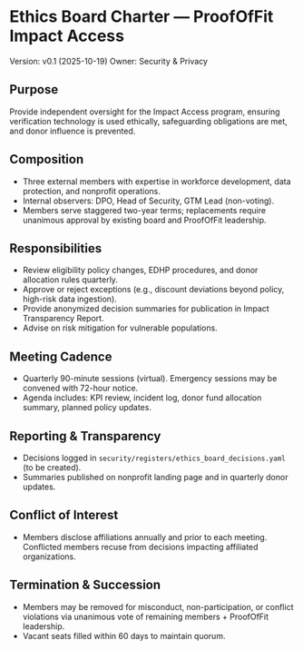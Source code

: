 # Ethics Board Charter — ProofOfFit Impact Access

Version: v0.1 (2025-10-19)
Owner: Security & Privacy

## Purpose

Provide independent oversight for the Impact Access program, ensuring verification technology is used
ethically, safeguarding obligations are met, and donor influence is prevented.

## Composition

- Three external members with expertise in workforce development, data protection, and nonprofit
  operations.
- Internal observers: DPO, Head of Security, GTM Lead (non-voting).
- Members serve staggered two-year terms; replacements require unanimous approval by existing board
  and ProofOfFit leadership.

## Responsibilities

- Review eligibility policy changes, EDHP procedures, and donor allocation rules quarterly.
- Approve or reject exceptions (e.g., discount deviations beyond policy, high-risk data ingestion).
- Provide anonymized decision summaries for publication in Impact Transparency Report.
- Advise on risk mitigation for vulnerable populations.

## Meeting Cadence

- Quarterly 90-minute sessions (virtual). Emergency sessions may be convened with 72-hour notice.
- Agenda includes: KPI review, incident log, donor fund allocation summary, planned policy updates.

## Reporting & Transparency

- Decisions logged in `security/registers/ethics_board_decisions.yaml` (to be created).
- Summaries published on nonprofit landing page and in quarterly donor updates.

## Conflict of Interest

- Members disclose affiliations annually and prior to each meeting. Conflicted members recuse from
  decisions impacting affiliated organizations.

## Termination & Succession

- Members may be removed for misconduct, non-participation, or conflict violations via unanimous vote
  of remaining members + ProofOfFit leadership.
- Vacant seats filled within 60 days to maintain quorum.

